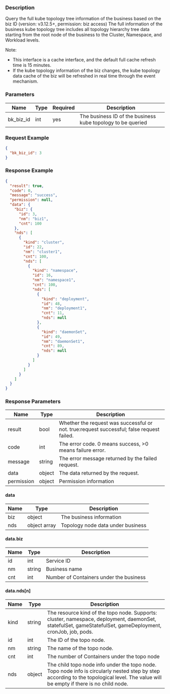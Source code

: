 ### Description

Query the full kube topology tree information of the business based on the biz ID (version: v3.12.5+, permission: biz
access)
The full information of the business kube topology tree includes all topology hierarchy tree data starting from the root
node of the business to the Cluster, Namespace, and Workload levels.

Note:

- This interface is a cache interface, and the default full cache refresh time is 15 minutes.
- If the kube topology information of the biz changes, the kube topology data cache of the biz will be refreshed in real
  time through the event mechanism.

### Parameters

| Name      | Type | Required | Description                                                 |
|-----------|------|----------|-------------------------------------------------------------|
| bk_biz_id | int  | yes      | The business ID of the business kube topology to be queried |

### Request Example

```json
{
  "bk_biz_id": 3
}
```

### Response Example

```json
{
  "result": true,
  "code": 0,
  "message": "success",
  "permission": null,
  "data": {
    "biz": {
      "id": 3,
      "nm": "biz1",
      "cnt": 100
    },
    "nds": [
      {
        "kind": "cluster",
        "id": 22,
        "nm": "cluster1",
        "cnt": 100,
        "nds": [
          {
            "kind": "namespace",
            "id": 16,
            "nm": "namespace1",
            "cnt": 100,
            "nds": [
              {
                "kind": "deployment",
                "id": 48,
                "nm": "deployment1",
                "cnt": 11,
                "nds": null
              },
              {
                "kind": "daemonSet",
                "id": 49,
                "nm": "daemonSet1",
                "cnt": 89,
                "nds": null
              }
            ]
          }
        ]
      }
    ]
  }
}
```

### Response Parameters

| Name       | Type   | Description                                                                               |
|------------|--------|-------------------------------------------------------------------------------------------|
| result     | bool   | Whether the request was successful or not. true:request successful; false request failed. |
| code       | int    | The error code. 0 means success, >0 means failure error.                                  |
| message    | string | The error message returned by the failed request.                                         |
| data       | object | The data returned by the request.                                                         |
| permission | object | Permission information                                                                    |

#### data

| Name | Type         | Description                       |
|------|--------------|-----------------------------------|
| biz  | object       | The business information          |
| nds  | object array | Topology node data under business |

#### data.biz

| Name | Type   | Description                             |
|------|--------|-----------------------------------------|
| id   | int    | Service ID                              |
| nm   | string | Business name                           |
| cnt  | int    | Number of Containers under the business |

#### data.nds[n]

| Name | Type   | Description                                                                                                                                                                           |
|------|--------|---------------------------------------------------------------------------------------------------------------------------------------------------------------------------------------|
| kind | string | The resource kind of the topo node. Supports: cluster, namespace, deployment, daemonSet, statefulSet, gameStatefulSet, gameDeployment, cronJob, job, pods.                            |
| id   | int    | The ID of the topo node.                                                                                                                                                              |
| nm   | string | The name of the topo node.                                                                                                                                                            |
| cnt  | int    | The number of Containers under the topo node                                                                                                                                          |
| nds  | object | The child topo node info under the topo node. Topo node info is circularly nested step by step according to the topological level. The value will be empty if there is no child node. |